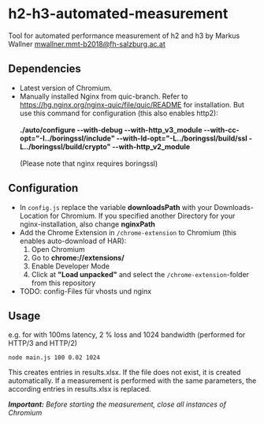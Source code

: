# h2-h3-automated-measurement
Tool for automated performance measurement of h2 and h3 by Markus Wallner <mwallner.mmt-b2018@fh-salzburg.ac.at>

## Dependencies
* Latest version of Chromium.
* Manually installed Nginx from quic-branch. Refer to https://hg.nginx.org/nginx-quic/file/quic/README for installation. But use this command for configuration (this also enables http2):<br/><br/>
  __./auto/configure --with-debug --with-http_v3_module --with-cc-opt="-I../boringssl/include" --with-ld-opt="-L../boringssl/build/ssl -L../boringssl/build/crypto" --with-http_v2_module__ <br/><br/>(Please note that nginx requires boringssl)

## Configuration
* In ``config.js`` replace the variable __downloadsPath__ with your Downloads-Location for Chromium. If you specified another Directory for your nginx-installation, also change __nginxPath__
* Add the Chrome Extension in ``/chrome-extension`` to Chromium (this enables auto-download of HAR):
  1. Open Chromium
  2. Go to __chrome://extensions/__
  3. Enable Developer Mode
  4. Click at __"Load unpacked"__ and select the ``/chrome-extension``-folder from this repository
* TODO: config-Files für vhosts und nginx

## Usage
e.g. for with 100ms latency, 2 % loss and 1024 bandwidth (performed for HTTP/3 and HTTP/2)

``node main.js 100 0.02 1024``

This creates entries in results.xlsx. If the file does not exist, it is created automatically. If a measurement is performed with the same parameters, the according entries in results.xlsx is replaced.

___Important:__ Before starting the measurement, close all instances of Chromium_